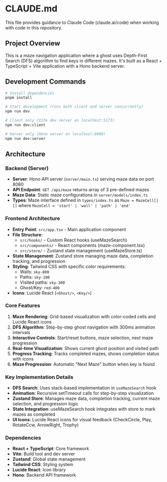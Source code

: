 # CLAUDE.md

This file provides guidance to Claude Code (claude.ai/code) when working with code in this repository.

## Project Overview

This is a maze navigation application where a ghost uses Depth-First Search (DFS) algorithm to find keys in different mazes. It's built as a React + TypeScript + Vite application with a Hono backend server.

## Development Commands

```bash
# Install dependencies  
pnpm install

# Start development (runs both client and server concurrently)
npm run dev

# Client only (Vite dev server on localhost:5173)
npm run dev:client

# Server only (Hono server on localhost:8080)
npm run dev:server
```

## Architecture

### Backend (Server)
- **Server**: Hono API server (`server/main.ts`) serving maze data on port 8080
- **API Endpoint**: `GET /api/maze` returns array of 3 pre-defined mazes
- **Maze Data**: Static maze configurations in `server/models/index.ts`
- **Types**: Maze interface defined in `types/index.ts` as `Maze = MazeCell[][]` where `MazeCell = 'start' | 'wall' | 'path' | 'end'`

### Frontend Architecture
- **Entry Point**: `src/app.tsx` - Main application component
- **File Structure**:
  - `src/hooks/` - Custom React hooks (useMazeSearch)
  - `src/components/` - React components (maze-component.tsx)
  - `src/store/` - Zustand state management (useMazeStore.ts)
- **State Management**: Zustand store managing maze data, completion tracking, and progression
- **Styling**: Tailwind CSS with specific color requirements:
  - Walls: `sky-800`
  - Paths: `sky-100` 
  - Visited paths: `sky-300`
  - Ghost/Key: `red-400`
- **Icons**: Lucide React (`<Ghost/>`, `<Key/>`)

### Core Features
1. **Maze Rendering**: Grid-based visualization with color-coded cells and Lucide React icons
2. **DFS Algorithm**: Step-by-step ghost navigation with 300ms animation intervals
3. **Interactive Controls**: Start/reset buttons, maze selection, next maze progression
4. **Real-time Visualization**: Shows current ghost position and visited path
5. **Progress Tracking**: Tracks completed mazes, shows completion status with icons
6. **Maze Progression**: Automatic "Next Maze" button when key is found

### Key Implementation Details
- **DFS Search**: Uses stack-based implementation in `useMazeSearch` hook
- **Animation**: Recursive setTimeout calls for step-by-step visualization
- **Zustand Store**: Manages maze data, completion tracking, current maze selection, and progression logic
- **State Integration**: useMazeSearch hook integrates with store to mark mazes as completed
- **UI Icons**: Lucide React icons for visual feedback (CheckCircle, Play, RotateCcw, ArrowRight, Trophy)

### Dependencies
- **React + TypeScript**: Core framework
- **Vite**: Build tool and dev server  
- **Zustand**: Global state management
- **Tailwind CSS**: Styling system
- **Lucide React**: Icon library
- **Hono**: Backend API framework